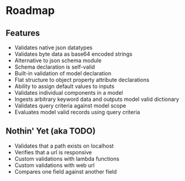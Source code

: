 # Roadmap

## Features
- Validates native json datatypes
- Validates byte data as base64 encoded strings
- Alternative to json schema module
- Schema declaration is self-valid
- Built-in validation of model declaration
- Flat structure to object property attribute declarations
- Ability to assign default values to inputs
- Validates individual components in a model
- Ingests arbitrary keyword data and outputs model valid dictionary
- Validates query criteria against model scope
- Evaluates model valid records using query criteria

## Nothin' Yet (aka TODO)
- Validates that a path exists on localhost
- Verifies that a url is responsive
- Custom validations with lambda functions
- Custom validations with web url
- Compares one field against another field

